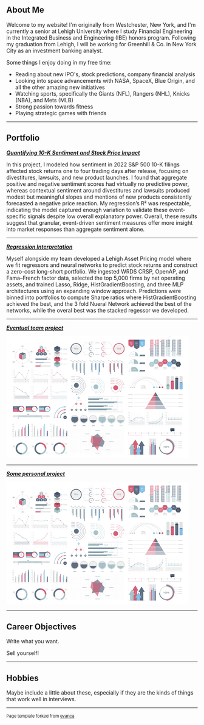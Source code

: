 ## About Me

Welcome to my website! I'm originally from Westchester, New York, and I'm currently a senior at Lehigh University where I study Financial Engineering in the Integrated Business and Engineering (IBE) honors program. Following my graduation from Lehigh, I will be working for Greenhill & Co. in New York City as an investment banking analyst. 

Some things I enjoy doing in my free time:
 - Reading about new IPO's, stock predictions, company financial analysis
 - Looking into space advancements with NASA, SpaceX, Blue Origin, and all the other amazing new initiatives
 - Watching sports, specifically the Giants (NFL), Rangers (NHL), Knicks (NBA), and Mets (MLB)
 - Strong passion towards fitness
 - Playing strategic games with friends


---

## Portfolio

_**[Quantifying 10-K Sentiment and Stock Price Impact](midterm_summary)**_

In this project, I modeled how sentiment in 2022 S&P 500 10-K filings affected stock returns one to four trading days after release, focusing on divestitures, lawsuits, and new product launches. I found that aggregate positive and negative sentiment scores had virtually no predictive power, whereas contextual sentiment around divestitures and lawsuits produced modest but meaningful slopes and mentions of new products consistently forecasted a negative price reaction. My regression’s R² was respectable, indicating the model captured enough variation to validate these event-specific signals despite low overall explanatory power. Overall, these results suggest that granular, event-driven sentiment measures offer more insight into market responses than aggregate sentiment alone.

---

_**[Regression Interpretation](SubFolder/RegressionInterpretation.ipynb)**_

Myself alongside my team developed a Lehigh Asset Pricing model where we fit regressors and neural networks to predict stock returns and construct a zero-cost long-short portfolio. We ingested WRDS CRSP, OpenAP, and Fama–French factor data, selected the top 5,000 firms by net operating assets, and trained Lasso, Ridge, HistGradientBoosting, and three MLP architectures using an expanding window approach. Predictions were binned into portfolios to compute Sharpe ratios where HistGradientBoosting achieved the best, and the 3 fold Nueral Network achieved the best of the networks, while the overal best was the stacked regessor we developed.


---

_**[Eventual team project](https://donbowen.github.io/teamproject/)**_

<img src="images/dummy_thumbnail.jpg?raw=true"/>

---

_**[Some personal project](/pdf/sample_presentation.pdf)**_

<img src="images/dummy_thumbnail.jpg?raw=true"/>

---

## Career Objectives

Write what you want. 

Sell yourself!

---

## Hobbies

Maybe include a little about these, especially if they are the kinds of things that work well in interviews.

---
<p style="font-size:11px">Page template forked from <a href="https://github.com/evanca/quick-portfolio">evanca</a></p>
<!-- Remove above link if you don't want to attibute -->
